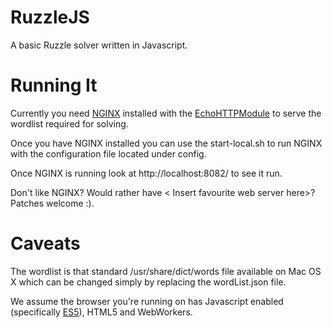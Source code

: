 RuzzleJS
=======

A basic Ruzzle solver written in Javascript.

Running It
=======
Currently you need [NGINX](http://nginx.com) installed with the [EchoHTTPModule](http://wiki.nginx.org/NginxHttpEchoModule) to serve the wordlist required for solving.

Once you have NGINX installed you can use the start-local.sh to run NGINX with the configuration file located under config.

Once NGINX is running look at http://localhost:8082/ to see it run.

Don't like NGINX? Would rather have < Insert favourite web server here>? Patches welcome :). 

Caveats
======

The wordlist is that standard /usr/share/dict/words file available on Mac OS X which can be changed simply by replacing the wordList.json file.

We assume the browser you're running on has Javascript enabled (specifically [ES5](http://es5.github.io)), HTML5 and WebWorkers.